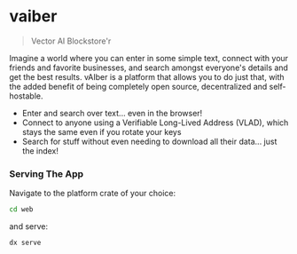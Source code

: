 # vaiber

> Vector AI Blockstore'r

Imagine a world where you can enter in some simple text, connect with your friends and favorite businesses, and search amongst everyone's details and get the best results. vAIber is a platform that allows you to do just that, with the added benefit of being completely open source, decentralized and self-hostable.

- Enter and search over text... even in the browser! 
- Connect to anyone using a Verifiable Long-Lived Address (VLAD), which stays the same even if you rotate your keys 
- Search for stuff without even needing to download all their data... just the index!

### Serving The App

Navigate to the platform crate of your choice:
```bash
cd web
```

and serve:

```bash
dx serve
```

